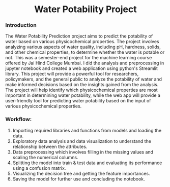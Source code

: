 <h1 align="center"> Water Potability Project </h1>

### Introduction
The Water Potability Prediction project aims to predict the potability of water based on various physicochemical properties. The project involves analyzing various aspects of water quality, including pH, hardness, solids, and other chemical properties, to determine whether the water is potable or not. This was a semester-end project for the machine learning course offered by Jai Hind College Mumbai. I did the analysis and preprocessing in jupyter notebook and created a web application using python's Streamlit library. This project will provide a powerful tool for researchers, policymakers, and the general public to analyze the potability of water and make informed decisions based on the insights gained from the analysis. The project will help identify which physicochemical properties are most important in determining water potability, while the web app will provide a user-friendly tool for predicting water potability based on the input of various physicochemical properties.

### Workflow:
1) Importing required libraries and functions from models and loading the data.
2) Exploratory data analysis and data visualization to understand the relationship between the attributes.
3) Data preprocessing which involves filling in the missing values and scaling the numerical columns.
4) Splitting the model into train & test data and evaluating its performance using a confusion matrix.
5) Visualizing the decision tree and getting the feature importances.
6) Saving the model for further use and concluding the notebook.
